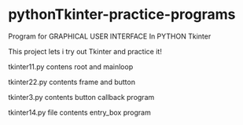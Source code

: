 # pythonTkinter-practice-programs

Program for GRAPHICAL USER INTERFACE In PYTHON Tkinter

This project lets i try out Tkinter and practice it!
 
tkinter11.py contens root and mainloop

tkinter22.py contents frame and button

tkinter3.py contents button callback program 

tkinter14.py file contents entry_box program
